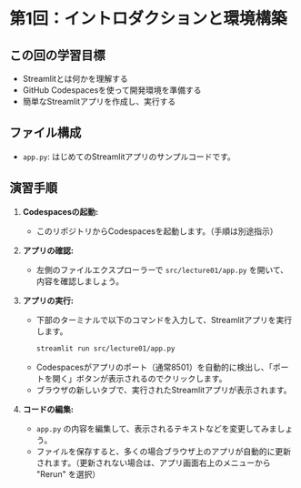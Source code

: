 # 第1回：イントロダクションと環境構築


## この回の学習目標

- Streamlitとは何かを理解する
- GitHub Codespacesを使って開発環境を準備する
- 簡単なStreamlitアプリを作成し、実行する

## ファイル構成

- `app.py`: はじめてのStreamlitアプリのサンプルコードです。

## 演習手順

1.  **Codespacesの起動:**
    - このリポジトリからCodespacesを起動します。（手順は別途指示）
2.  **アプリの確認:**
    - 左側のファイルエクスプローラーで `src/lecture01/app.py` を開いて、内容を確認しましょう。
    
3.  **アプリの実行:**
    - 下部のターミナルで以下のコマンドを入力して、Streamlitアプリを実行します。
      ```bash
      streamlit run src/lecture01/app.py
      ```
    - Codespacesがアプリのポート（通常8501）を自動的に検出し、「ポートを開く」ボタンが表示されるのでクリックします。
    - ブラウザの新しいタブで、実行されたStreamlitアプリが表示されます。

4.  **コードの編集:**
    - `app.py` の内容を編集して、表示されるテキストなどを変更してみましょう。
    - ファイルを保存すると、多くの場合ブラウザ上のアプリが自動的に更新されます。（更新されない場合は、アプリ画面右上のメニューから "Rerun" を選択）

